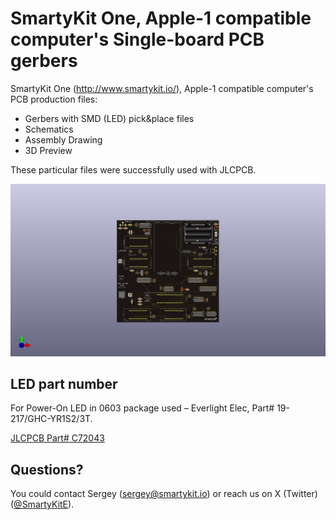 # SmartyKit One, Apple-1 compatible computer's Single-board PCB gerbers

SmartyKit One (http://www.smartykit.io/), Apple-1 compatible computer's PCB production files:
* Gerbers with SMD (LED) pick&place files
* Schematics
* Assembly Drawing
* 3D Preview

These particular files were successfully used with JLCPCB.

![SmartyKit One PCB Preview](./SmartyKitPCB-3D-preview.png)

## LED part number

For Power-On LED in 0603 package used – Everlight Elec, Part# 19-217/GHC-YR1S2/3T.

[JLCPCB Part# C72043](https://jlcpcb.com/partdetail/EverlightElec-19_217_GHC_YR1S23T/C72043)


## Questions?

You could contact Sergey (sergey@smartykit.io) or reach us on X (Twitter) ([@SmartyKitE](https://www.twitter.com/SmartyKitE)).

